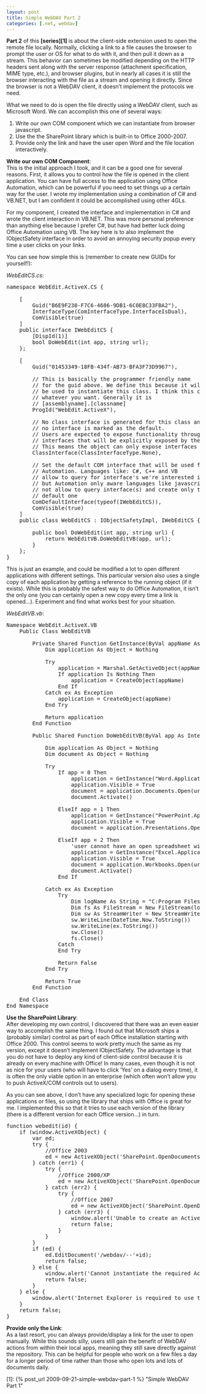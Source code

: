 ```yaml
---
layout: post
title: Simple WebDAV Part 2
categories: [.net, webdav]
---
```


**Part 2** of this **[series][1]** is about the client-side extension used to open the remote file locally.  Normally, clicking a link to a file causes the browser to prompt the user or OS for what to do with it, and then pull it down as a stream.  This behavior can sometimes be modified depending on the HTTP headers sent along with the server response (attachment specification, MIME type, etc.), and browser plugins, but in nearly all cases it is still the browser interacting with the file as a stream and opening it directly.  Since the browser is not a WebDAV client, it doesn’t implement the protocols we need.

What we need to do is open the file directly using a WebDAV client, such as Microsoft Word.  We can accomplish this one of several ways:

1. Write our own COM component which we can instantiate from browser javascript.  
2. Use the the SharePoint library which is built-in to Office 2000-2007.  
3. Provide only the link and have the user open Word and the file location interactively.

**Write our own COM Component**:  
This is the initial approach I took, and it can be a good one for several reasons.  First, it allows you to control how the file is opened in the client application.  You can have full access to the application using Office Automation, which can be powerful if you need to set things up a certain way for the user.  I wrote my implementation using a combination of C# and VB.NET, but I am confident it could be accomplished using other 4GLs.

For my component, I created the interface and implementation in C# and wrote the client interaction in VB.NET.  This was more personal preference than anything else because I prefer C#, but have had better luck doing Office Automation using VB.  The key here is to also implement the IObjectSafety interface in order to avoid an annoying security popup every time a user clicks on your links.

You can see how simple this is (remember to create new GUIDs for yourself!):

*WebEditCS.cs*:

<pre class="prettyprint">
namespace WebEdit.ActiveX.CS {

	[
		Guid("B6E9F230-F7C6-4686-9DB1-6C0E8C33FBA2"),
		InterfaceType(ComInterfaceType.InterfaceIsDual),
		ComVisible(true)
	]
	public interface IWebEditCS {
		[DispId(1)]
		bool DoWebEdit(int app, string url);
	};

	[
		Guid("01453349-18FB-434f-AB73-BFA3F73D9967"),

		// This is basically the programmer friendly name
		// for the guid above. We define this because it will
		// be used to instantiate this class. I think this can be
		// whatever you want. Generally it is
		// [assemblyname].[classname]
		ProgId("WebEdit.ActiveX"),

		// No class interface is generated for this class and
		// no interface is marked as the default.
		// Users are expected to expose functionality through
		// interfaces that will be explicitly exposed by the object
		// This means the object can only expose interfaces we define
		ClassInterface(ClassInterfaceType.None),

		// Set the default COM interface that will be used for
		// Automation. Languages like: C#, C++ and VB
		// allow to query for interface's we're interested in
		// but Automation only aware languages like javascript do
		// not allow to query interface(s) and create only the
		// default one
		ComDefaultInterface(typeof(IWebEditCS)),
		ComVisible(true)
	]
	public class WebEditCS : IObjectSafetyImpl, IWebEditCS {

		public bool DoWebEdit(int app, string url) {
			return WebEditVB.DoWebEditVB(app, url);
		}
	};
}
</pre>   

This is just an example, and could be modified a lot to open different applications with different settings.   This particular version also uses a single copy of each application by getting a reference to the running object (if it exists).  While this is probably the safest way to do Office Automation, it isn’t the only one (you can certainly open a new copy every time a link is opened…).   Experiment and find what works best for your situation.

*WebEditVB.vb*:

<pre class="prettyprint">
Namespace WebEdit.ActiveX.VB
	Public Class WebEditVB

		Private Shared Function GetInstance(ByVal appName As String) As Object
			Dim application As Object = Nothing

			Try
				application = Marshal.GetActiveObject(appName)
				If application Is Nothing Then
					application = CreateObject(appName)
				End If
			Catch ex As Exception
				application = CreateObject(appName)
			End Try

			Return application
		End Function

		Public Shared Function DoWebEditVB(ByVal app As Integer, ByVal url As String) As Boolean

			Dim application As Object = Nothing
			Dim document As Object = Nothing

			Try
				If app = 0 Then
					application = GetInstance("Word.Application")
					application.Visible = True
					document = application.Documents.Open(url)
					document.Activate()

				ElseIf app = 1 Then
					application = GetInstance("PowerPoint.Application")
					application.Visible = True
					document = application.Presentations.Open(url)

				ElseIf app = 2 Then
					'user cannot have an open spreadsheet with a cell currently being edited!
					application = GetInstance("Excel.Application")
					application.Visible = True
					document = application.Workbooks.Open(url)
					document.Activate()
				End If

			Catch ex As Exception
				Try
					Dim logName As String = "C:Program FilesNLRBQuickEdit-ErrorLog.txt"
					Dim fs As FileStream = New FileStream(logName, FileMode.Append, FileAccess.Write)
					Dim sw As StreamWriter = New StreamWriter(fs)
					sw.WriteLine(DateTime.Now.ToString())
					sw.WriteLine(ex.ToString())
					sw.Close()
					fs.Close()
				Catch
				End Try

				Return False
			End Try

			Return True
		End Function

	End Class
End Namespace
</pre> 

**Use the SharePoint Library**:  
After developing my own control, I discovered that there was an even easier way to accomplish the same thing.  I found out that Microsoft ships a (probably similar) control as part of each Office installation starting with Office 2000.  This control seems to work pretty much the same as my version, except it doesn’t implement IObjectSafety.   The advantage is that you do not have to deploy any kind of client-side control because it is already on every machine with Office!  In many cases, even though it is not as nice for your users (who will have to click ‘Yes’ on a dialog every time), it is often the only viable option in an enterprise (which often won’t allow you to push ActiveX/COM controls out to users).

As you can see above, I don’t have any specialized logic for opening these applications or files, so using the library that ships with Office is great for me.  I implemented this so that it tries to use each version of the library (there is a different version for each Office version…) in turn.

<pre class="prettyprint">
function webedit(id) {
	if (window.ActiveXObject) {
		var ed;
		try {
			//Office 2003
			ed = new ActiveXObject('SharePoint.OpenDocuments.2');
		} catch (err1) {
			try {
				//Office 2000/XP
				ed = new ActiveXObject('SharePoint.OpenDocuments.1');
			} catch (err2) {
				try {
					//Office 2007
					ed = new ActiveXObject('SharePoint.OpenDocuments.3');
				} catch (err3) {
					window.alert('Unable to create an ActiveX object to open the document. This is most likely because of the security settings for your browser.');
					return false;
				}
			}
		}
		if (ed) {
			ed.EditDocument('/webdav/--'+id);
			return false;
		} else {
			window.alert('Cannot instantiate the required ActiveX control to open the document. This is most likely because you do not have Office installed or you have an older version of Office.');
			return false;
		}
	} else {
		window.alert('Internet Explorer is required to use this feature.');
	}
	return false;
}
</pre>

**Provide only the Link**:  
As a last resort, you can always provide/display a link for the user to open manually.  While this sounds silly, users still gain the benefit of WebDAV actions from within their local apps, meaning they still save directly against the repository.  This can be helpful for people who work on a few files a day for a longer period of time rather than those who open lots and lots of documents daily.

 [1]: {% post_url 2009-09-21-simple-webdav-part-1 %} "Simple WebDAV Part 1"  
